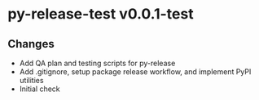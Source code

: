 # py-release-test v0.0.1-test

## Changes

* Add QA plan and testing scripts for py-release
* Add .gitignore, setup package release workflow, and implement PyPI utilities
* Initial check